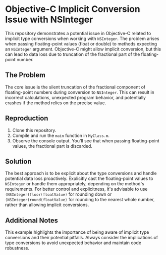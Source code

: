 # Objective-C Implicit Conversion Issue with NSInteger

This repository demonstrates a potential issue in Objective-C related to implicit type conversions when working with `NSInteger`. The problem arises when passing floating-point values (float or double) to methods expecting an `NSInteger` argument.  Objective-C might allow implicit conversion, but this can lead to data loss due to truncation of the fractional part of the floating-point number.

## The Problem

The core issue is the silent truncation of the fractional component of floating-point numbers during conversion to `NSInteger`. This can result in incorrect calculations, unexpected program behavior, and potentially crashes if the method relies on the precise value.

## Reproduction

1. Clone this repository.
2. Compile and run the `main` function in `MyClass.m`.
3. Observe the console output. You'll see that when passing floating-point values, the fractional part is discarded.

## Solution

The best approach is to be explicit about the type conversions and handle potential data loss proactively. Explicitly cast the floating-point values to `NSInteger` or handle them appropriately, depending on the method's requirements.  For better control and explicitness, it's advisable to use `(NSInteger)floor(floatValue)` for rounding down or `(NSInteger)round(floatValue)` for rounding to the nearest whole number, rather than allowing implicit conversions.

## Additional Notes

This example highlights the importance of being aware of implicit type conversions and their potential pitfalls. Always consider the implications of type conversions to avoid unexpected behavior and maintain code robustness.